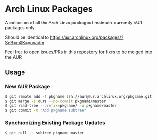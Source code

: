 # Arch Linux Packages

A collection of all the Arch Linux packages I maintain, currently AUR packages only.

Should be identical to https://aur.archlinux.org/packages/?SeB=m&K=yuvadm

Feel free to open issues/PRs in this repository for fixes to be merged into the AUR.

## Usage

### New AUR Package

```bash
$ git remote add -f pkgname ssh://aur@aur.archlinux.org/pkgname.git
$ git merge -s ours --no-commit pkgname/master
$ git read-tree --prefix=pkgname/ -u pkgname/master
$ git commit -m "Add pkgname subtree"
```

### Synchronizing Existing Package Updates

```bash
$ git pull -s subtree pkgname master
```
